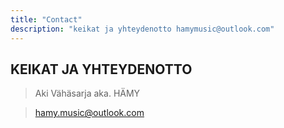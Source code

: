 ```yaml
---
title: "Contact"
description: "keikat ja yhteydenotto hamymusic@outlook.com"
---
```


## KEIKAT JA YHTEYDENOTTO

> Aki Vähäsarja aka. HÄMY 

> hamy.music@outlook.com

